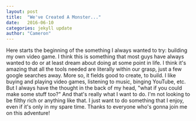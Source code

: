 ```yaml
---
layout: post
title:  "We've Created A Monster..."
date:   2016-06-10
categories: jekyll update
author: "Cameron"
---
```

Here starts the beginning of the something I always wanted to try: building my own video game. I think this is something that most guys have always wanted to do or at least dream about doing at some point in life. I think it's amazing that all the tools needed are literally within our grasp, just a few google searches away.
More so, it fields good to create, to build. I like buying and playing video games, listening to music, binging YouTube, etc. But I always have the thought in the back of my head, "what if you could make some stuff too?" And that's really what I want to do. I'm not looking to be filthy rich or anything like that. I just want to do something that I enjoy, even if it's only in my spare time. Thanks to everyone who's gonna join me on this adventure!
